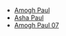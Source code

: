 - [Amogh Paul](https://github.com/Amoghpaul)
- [Asha Paul](https://github.com/ashagulatipaul)
- [Amogh Paul 07](https://github.com/amoghpaul07)

